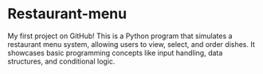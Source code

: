 # Restaurant-menu
My first project on GitHub! This is a Python program that simulates a restaurant menu system, allowing users to view, select, and order dishes. It showcases basic programming concepts like input handling, data structures, and conditional logic.
